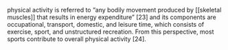 physical activity is referred to “any bodily movement produced by [[skeletal muscles]] that results in energy expenditure” [23] and its components are occupational, transport, domestic, and leisure time, which consists of exercise, sport, and unstructured recreation. From this perspective, most sports contribute to overall physical activity [24]. 